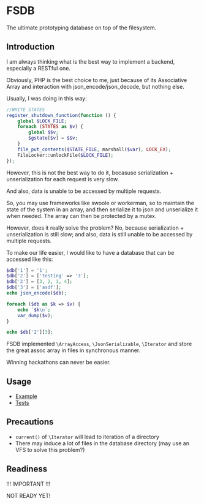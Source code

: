 # FSDB

The ultimate prototyping database on top of the filesystem.

## Introduction
I am always thinking what is the best way to implement a backend, especially a RESTful one.

Obviously, PHP is the best choice to me, just because of its Associative Array and interaction with json_encode/json_decode, but nothing else.

Usually, I was doing in this way:

```php
//WRITE STATES
register_shutdown_function(function () {
    global $LOCK_FILE;
    foreach (STATES as $v) {
        global $$v;
        $gstate[$v] = $$v;
    }
    file_put_contents($STATE_FILE, marshall($var), LOCK_EX);
    FileLocker::unlockFile($LOCK_FILE);
});
```

However, this is not the best way to do it, becasuse serialization + unserialization for each request is very slow.

And also, data is unable to be accessed by multiple requests.

So, you may use frameworks like swoole or workerman, so to maintain the state of the system in an array, and then serialize it to json and unserialize it when needed. The array can then be protected by a mutex.

However, does it really solve the problem? No, because serialization + unserialization is still slow; and also, data is still unable to be accessed by multiple requests.

To make our life easier, I would like to have a database that can be accessed like this:

```php
$db['1'] = '1';
$db['2'] = ['testing' => '3'];
$db['2'] = [3, 2, 1, 4];
$db['3'] = ['asdf'];
echo json_encode($db);

foreach ($db as $k => $v) {
    echo `$k\n`;
    var_dump($v);
}

echo $db['2'][3];
```

FSDB implemented `\ArrayAccess`, `\JsonSerializable`, `\Iterator` and store the great assoc array in files in synchronous manner.

Winning hackathons can never be easier.

## Usage

- [Example](example.php)
- [Tests](tests/DBTest.php)

## Precautions

- `current()` of `\Iterator` will lead to iteration of a directory
- There may induce a lot of files in the database directory (may use an VFS to solve this problem?)

## Readiness

!!! IMPORTANT !!! 

NOT READY YET!